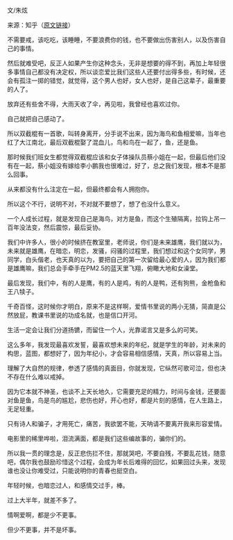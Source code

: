 文/朱炫

来源：知乎（[原文链接](https://www.zhihu℃om/question/28129731/answer/39741810)）

不需要戒，该吃吃，该睡睡，不要浪费你的钱，也不要做出伤害别人，以及伤害自己的事情。

然后就难受吧，反正人如果产生你这种念头，无非是想要的得不到，再加上年轻很多事情自己都没有决定权，所以谈恋爱比我们这些人还要付出得多些，有时候，还会有孤注一掷的错觉，就觉得，这个男人也好，女人也好，是自己这辈子，最重要的人了。

放弃还有些舍不得，大雨天收了伞，再见啦，我曾经也喜欢过你。

自己就把自己感动了。

所以双截棍有一首歌，叫转身离开，分手说不出来，因为海鸟和鱼相爱嘛，当年也红了大江南北，最后双截棍娶了混血儿，鸟和鸟在一起了，鱼，还是鱼。

那时候我们班女生都觉得双截棍应该和女子体操队员蔡小姐在一起，但最后他们没有在一起，蔡小姐没有嫁给李小鹏我也很难过，好了，总之我们发现，根本不是那么回事。

从来都没有什么注定在一起，但最终都会有人拥抱你。

所以这个不行，说明不对，不对就不要想了，想了也没什么意义。

一个人成长过程，就是发现自己是海鸟，对方是鱼，而这个生殖隔离，拉钩上吊一百年没法变，然后震惊，最后妥协。

我们中许多人，很小的时候挤在教室里，老师说，你们是未来雄鹰，我们就以为，未来就是雄鹰，在暗恋，明恋，发骚，闷骚的过程里，我们想过和这个女同学，男同学，白头偕老，也天真的以为，要把自己的第一次留给最心爱的人，因为我们都是雄鹰嘛，我们总会手牵手在PM2.5的蓝天里飞翔，俯瞰大地和女澡堂。

最后发现，我们中，有的人是鹰，有的人是鸡，有的人是鸭，还有狗熊，金枪鱼和王八犊子。

千奇百怪，这时候你才明白，原来不是这样啊，爱情书里说的两小无猜，简直是公然放屁，教课书里说的功成名就，也是信口开河。

生活一定会让我们分道扬镳，而留住一个人，光靠诺言又是多么的可笑。

这么多年，我发现最喜欢发誓，最喜欢想未来的年纪，就是学生的年龄，对未来的构思，蓝图，都想好了，因为年纪小，才会容易相信感情，天真，所以容易上当。

理解了大自然的规律，参透了感情的真面目，你就发现，它纵然可歌可泣，但也决不存在什么难以戒掉。

因为它本就不神圣，也谈不上天长地久，它需要充足的精力，时间与金钱，还要面对鱼是鱼，鸟是鸟的尴尬，悲伤也好，开心也好，都是片刻的感情，在人生路上，无足轻重。

只有诗人和骗子，才用死亡，痛苦，我欲罢不能，天呐请不要离开我来形容爱情。

电影里的稀里哗啦，泪流满面，都是我们这些编故事的，骗你们的。

所以我一贯的理念是，反正悲伤拦不住，那就哭吧，不要自残，不要乱花钱，随意吧，偶尔我也鼓励珍惜这个过程，会成为年长后难得的回忆，如果回过头来，发现谁也没让你难受过，只能说明你的青春也挺空白。

年轻时候，也暗恋过人，和感情交过手，棒。

过上大半年，就差不多了。

情啊爱啊，都是少不更事。

但少不更事，并不是坏事。